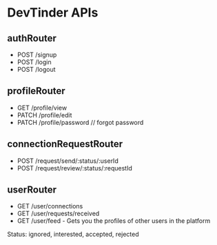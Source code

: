 # DevTinder APIs

## authRouter
- POST /signup
- POST /login
- POST /logout

## profileRouter
- GET /profile/view
- PATCH /profile/edit
- PATCH /profile/password // forgot password

## connectionRequestRouter
- POST /request/send/:status/:userId
- POST /request/review/:status/:requestId

## userRouter
- GET /user/connections
- GET /user/requests/received
- GET /user/feed - Gets you the profiles of other users in the platform

Status: ignored, interested, accepted, rejected 
